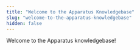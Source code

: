 ```yaml
---
title: "Welcome to the Apparatus Knowledgebase"
slug: "welcome-to-the-apparatus-knowledgebase"
hidden: false
---
```

Welcome to the Apparatus knowledgebase!